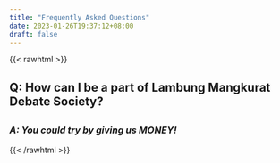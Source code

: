 ```yaml
---
title: "Frequently Asked Questions"
date: 2023-01-26T19:37:12+08:00
draft: false
---
```

{{< rawhtml >}}
<h2 class="no-spacing"> Q: How can I be a part of Lambung Mangkurat Debate Society?<h2>
<h3 class="no-spacing"><i>A: You could try by giving us MONEY! </i></h3 class="no-spacing"> 
{{< /rawhtml >}}